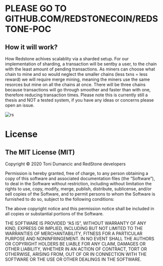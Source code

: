 # PLEASE GO TO GITHUB.COM/REDSTONECOIN/REDSTONE-POC

## How it will work?
How Redstone achives scalablity via a sharded setup.
For our implementation of sharding, a transaction will be sentby a user, to the chain with the least amount of pending transactions. As miners can choose what chain to mine and so would neglect the smaller chains (less txns =  less reward) we will require merge mining, meaning the miners use the same resorces but mine on all the chains at once. There will be three chains because transactions will go through smoother and faster than with one, therefore reducing transaction times. 
Please note this is currently still a thesis and NOT a tested system, if you have any ideas or concerns please open an issue.

![rs](https://miro.medium.com/max/368/1*xP-zfedDLDzPgz6ER2XnAw.jpeg)

# License

## The MIT License (MIT)
Copyright © 2020 Toni Dumancic and RedStone developers

Permission is hereby granted, free of charge, to any person obtaining a copy of this software and associated documentation files (the “Software”), to deal in the Software without restriction, including without limitation the rights to use, copy, modify, merge, publish, distribute, sublicense, and/or sell copies of the Software, and to permit persons to whom the Software is furnished to do so, subject to the following conditions:

The above copyright notice and this permission notice shall be included in all copies or substantial portions of the Software.

THE SOFTWARE IS PROVIDED “AS IS”, WITHOUT WARRANTY OF ANY KIND, EXPRESS OR IMPLIED, INCLUDING BUT NOT LIMITED TO THE WARRANTIES OF MERCHANTABILITY, FITNESS FOR A PARTICULAR PURPOSE AND NONINFRINGEMENT. IN NO EVENT SHALL THE AUTHORS OR COPYRIGHT HOLDERS BE LIABLE FOR ANY CLAIM, DAMAGES OR OTHER LIABILITY, WHETHER IN AN ACTION OF CONTRACT, TORT OR OTHERWISE, ARISING FROM, OUT OF OR IN CONNECTION WITH THE SOFTWARE OR THE USE OR OTHER DEALINGS IN THE SOFTWARE.

